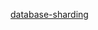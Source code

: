 [database-sharding](https://www.digitalocean.com/community/tutorials/understanding-database-sharding)